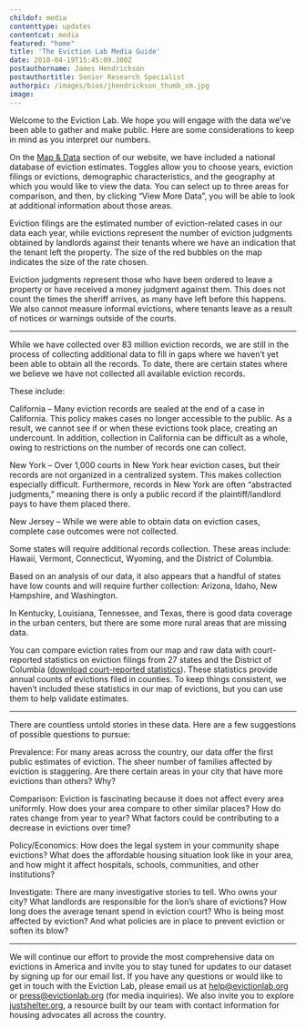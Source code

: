 ```yaml
---
childof: media
contenttype: updates
contentcat: media
featured: "home"
title: 'The Eviction Lab Media Guide'
date: 2018-04-19T15:45:09.300Z
postauthorname: James Hendrickson
postauthortitle: Senior Research Specialist
authorpic: /images/bios/jhendrickson_thumb_sm.jpg
image: 
---
```

Welcome to the Eviction Lab. We hope you will engage with the data we’ve been able to gather and make public. Here are some considerations to keep in mind as you interpret our numbers.

On the <a href="/map" target="_blank">Map &amp; Data</a> section of our website, we have included a national database of eviction estimates. Toggles allow you to choose years, eviction filings or evictions, demographic characteristics, and the geography at which you would like to view the data. You can select up to three areas for comparison, and then, by clicking “View More Data”, you will be able to look at additional information about those areas.

<span class="ital">Eviction filings</span> are the estimated number of eviction-related cases in our data each year, while evictions represent the number of eviction judgments obtained by landlords against their tenants where we have an indication that the tenant left the property. The size of the red bubbles on the map indicates the size of the rate chosen.

<span class="ital">Eviction judgments</span> represent those who have been ordered to leave a property or have received a money judgment against them. This does not count the times the sheriff arrives, as many have left before this happens. We also cannot measure informal evictions, where tenants leave as a result of notices or warnings outside of the courts.

<hr />

While we have collected over 83 million eviction records, we are still in the process of collecting additional data to fill in gaps where we haven’t yet been able to obtain all the records. To date, there are certain states where we believe we have not collected all available eviction records.

These include:

<span class="ak-bold">California</span> – Many eviction records are sealed at the end of a case in California. This policy makes cases no longer accessible to the public. As a result, we cannot see if or when these evictions took place, creating an undercount. In addition, collection in California can be difficult as a whole, owing to restrictions on the number of records one
can collect.

<span class="ak-bold">New York</span> – Over 1,000 courts in New York hear eviction cases, but their records are not organized in a centralized system. This makes collection especially difficult. Furthermore, records in New York are often “abstracted judgments,” meaning there is only a public record if the plaintiff/landlord pays to have them placed there.

<span class="ak-bold">New Jersey</span> – While we were able to obtain data on eviction cases, complete case outcomes were not collected.

Some states will require additional records collection. These areas include: <span class="ak-bold">Hawaii</span>, <span class="ak-bold">Vermont</span>, <span class="ak-bold">Connecticut</span>, <span class="ak-bold">Wyoming</span>, and <span class="ak-bold">the District of Columbia</span>.

Based on an analysis of our data, it also appears that a handful of states have low counts and will require further collection: <span class="ak-bold">Arizona</span>, <span class="ak-bold">Idaho</span>, <span class="ak-bold">New Hampshire</span>, and <span class="ak-bold">Washington</span>.

In <span class="ak-bold">Kentucky</span>, <span class="ak-bold">Louisiana</span>, <span class="ak-bold">Tennessee</span>, and <span class="ak-bold">Texas</span>, there is good data coverage in the urban centers, but there are some more rural areas that are missing data.

You can compare eviction rates from our map and raw data with court-reported statistics on eviction filings from 27 states and the District of Columbia (<a href="https://data-downloads.evictionlab.org/court-reported-stats/ExtStatsFull.xlsx" target="_blank">download court-reported statistics</a>). These statistics provide annual counts of evictions filed in counties. To keep things consistent, we haven’t included these statistics in our map of evictions, but you can use them to help validate estimates.

<hr />

There are countless untold stories in these data. Here are a few suggestions of possible questions to pursue:

<span class="ak-bold">Prevalence:</span> For many areas across the country, our data offer the first public estimates of eviction. The sheer number of families affected by eviction is staggering. Are there certain areas in your city that have more evictions than others? Why? 

<span class="ak-bold">Comparison:</span> Eviction is fascinating because it does not affect every area uniformly. How does your area compare to other similar places? How do rates change from year to year? What factors could be contributing to a decrease in evictions over time?

<span class="ak-bold">Policy/Economics:</span> How does the legal system in your community shape evictions? What does the affordable housing situation look like in your area, and how might it affect hospitals, schools, communities, and other institutions? 

<span class="ak-bold">Investigate:</span> There are many investigative stories to tell. Who owns your city? What landlords are responsible for the lion’s share of evictions? How long does the average tenant spend in eviction court? Who is being most affected by eviction? And what policies are in place to prevent eviction or soften its blow?

<hr />

We will continue our effort to provide the most comprehensive data on evictions in America and invite you to stay tuned for updates to our dataset by signing up for our email list. If you have any questions or would like to get in touch with the Eviction Lab, please email us at
<a href="mailto:help@evictionlab.org" target="_blank">help@evictionlab.org</a> or <a href="mailto:press@evictionlab.org" target="_blank">press@evictionlab.org</a> (for media inquiries). We also invite you to explore <a href="https://justshelter.org" target="_blank">justshelter.org</a>, a resource built by our team with contact information for housing advocates all across the country.
